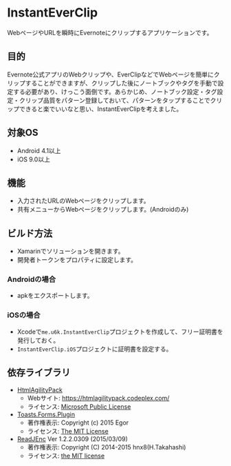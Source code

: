 # InstantEverClip
WebページやURLを瞬時にEvernoteにクリップするアプリケーションです。

## 目的
Evernote公式アプリのWebクリップや、EverClipなどでWebページを簡単にクリップすることができますが、クリップした後にノートブックやタグを手動で設定する必要があり、けっこう面倒です。あらかじめ、ノートブック設定・タグ設定・クリップ品質をパターン登録しておいて、パターンをタップすることでクリップできると楽でいいなと思い、InstantEverClipを考えました。

## 対象OS
- Android 4.1以上
- iOS 9.0以上

## 機能
- 入力されたURLのWebページをクリップします。
- 共有メニューからWebページをクリップします。(Androidのみ)

## ビルド方法
- Xamarinでソリューションを開きます。
- 開発者トークンをプロパティに設定します。

### Androidの場合
- apkをエクスポートします。

### iOSの場合
- Xcodeで`me.u6k.InstantEverClip`プロジェクトを作成して、フリー証明書を発行しておく。
- `InstantEverClip.iOS`プロジェクトに証明書を設定する。

## 依存ライブラリ
- [HtmlAgilityPack](https://www.nuget.org/packages/HtmlAgilityPack)
    - Webサイト: https://htmlagilitypack.codeplex.com/
    - ライセンス: [Microsoft Public License](https://htmlagilitypack.codeplex.com/license)
- [Toasts.Forms.Plugin](https://www.nuget.org/packages/Toasts.Forms.Plugin/)
    - 著作権表示: Copyright (c) 2015 Egor
    - ライセンス: [The MIT License](https://github.com/EgorBo/Toasts.Forms.Plugin/blob/master/LICENSE)
- [ReadJEnc](http://hp.vector.co.jp/authors/VA055804/) Ver 1.2.2.0309 (2015/03/09)
    - 著作権表示: Copyright (C) 2014-2015 hnx8(H.Takahashi)
    - ライセンス: [the MIT license](http://opensource.org/licenses/mit-license.php)
